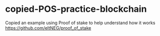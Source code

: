 # copied-POS-practice-blockchain
Copied an example using Proof of stake to help understand how it works
https://github.com/eltNEG/proof_of_stake
